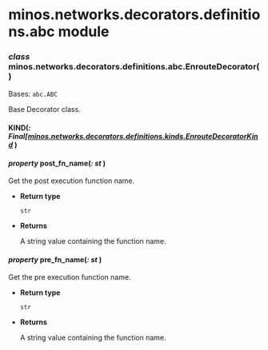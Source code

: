 # minos.networks.decorators.definitions.abc module


### _class_ minos.networks.decorators.definitions.abc.EnrouteDecorator()
Bases: `abc.ABC`

Base Decorator class.


#### KIND(_: Final[[minos.networks.decorators.definitions.kinds.EnrouteDecoratorKind](minos.networks.decorators.definitions.kinds.md#minos.networks.decorators.definitions.kinds.EnrouteDecoratorKind)_ )

#### _property_ post_fn_name(_: st_ )
Get the post execution function name.


* **Return type**

    `str`



* **Returns**

    A string value containing the function name.



#### _property_ pre_fn_name(_: st_ )
Get the pre execution function name.


* **Return type**

    `str`



* **Returns**

    A string value containing the function name.
